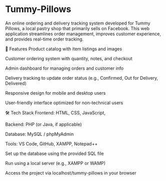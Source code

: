 # Tummy-Pillows

An online ordering and delivery tracking system developed for Tummy Pillows, a local pastry shop that primarily sells on Facebook. This web application streamlines order management, improves customer experience, and provides real-time order tracking.

🚀 Features
Product catalog with item listings and images

Customer ordering system with quantity, notes, and checkout

Admin dashboard for managing orders and customer info

Delivery tracking to update order status (e.g., Confirmed, Out for Delivery, Delivered)

Responsive design for mobile and desktop users

User-friendly interface optimized for non-technical users

🛠️ Tech Stack
Frontend: HTML, CSS, JavaScript, 

Backend: PHP (or Java, if applicable)

Database: MySQL / phpMyAdmin

Tools: VS Code, GitHub, XAMPP, Notepad++


Set up the database using the provided SQL file

Run using a local server (e.g., XAMPP or WAMP)

Access the project via localhost/tummy-pillows in your browser

